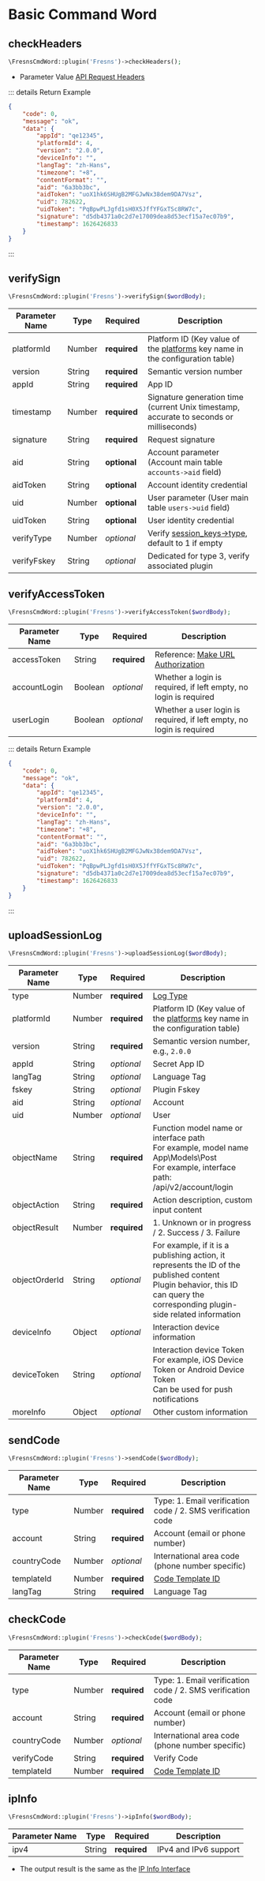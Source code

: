 # Basic Command Word

## checkHeaders

```php
\FresnsCmdWord::plugin('Fresns')->checkHeaders();
```

- Parameter Value [API Request Headers](../../api/headers.md)

::: details Return Example
```json
{
    "code": 0,
    "message": "ok",
    "data": {
        "appId": "qe12345",
        "platformId": 4,
        "version": "2.0.0",
        "deviceInfo": "",
        "langTag": "zh-Hans",
        "timezone": "+8",
        "contentFormat": "",
        "aid": "6a3bb3bc",
        "aidToken": "uoX1hk6SHUgB2MFGJwNx38dem9DA7Vsz",
        "uid": 782622,
        "uidToken": "PqBpwPLJgfd1sH0X5JffYFGxTSc8RW7c",
        "signature": "d5db4371a0c2d7e17009dea8d53ecf15a7ec07b9",
        "timestamp": 1626426833
    }
}
```
:::

## verifySign

```php
\FresnsCmdWord::plugin('Fresns')->verifySign($wordBody);
```
| Parameter Name | Type | Required | Description |
| --- | --- | --- | --- |
| platformId | Number | **required** | Platform ID (Key value of the [platforms](../../database/dictionary/platforms.md) key name in the configuration table) |
| version | String | **required** | Semantic version number |
| appId | String | **required** | App ID |
| timestamp | Number | **required** | Signature generation time (current Unix timestamp, accurate to seconds or milliseconds) |
| signature | String | **required** | Request signature |
| aid | String | **optional** | Account parameter (Account main table `accounts->aid` field) |
| aidToken | String | **optional** | Account identity credential |
| uid | Number | **optional** | User parameter (User main table `users->uid` field) |
| uidToken | String | **optional** | User identity credential |
| verifyType | Number | *optional* | Verify [session_keys->type](../../database/systems/session-keys.md), default to 1 if empty |
| verifyFskey | String | *optional* | Dedicated for type 3, verify associated plugin |

## verifyAccessToken

```php
\FresnsCmdWord::plugin('Fresns')->verifyAccessToken($wordBody);
```
| Parameter Name | Type | Required | Description |
| --- | --- | --- | --- |
| accessToken | String | **required** | Reference: [Make URL Authorization](../../extensions/callback/url-authorization.md) |
| accountLogin | Boolean | *optional* | Whether a login is required, if left empty, no login is required |
| userLogin | Boolean | *optional* | Whether a user login is required, if left empty, no login is required |

::: details Return Example
```json
{
    "code": 0,
    "message": "ok",
    "data": {
        "appId": "qe12345",
        "platformId": 4,
        "version": "2.0.0",
        "deviceInfo": "",
        "langTag": "zh-Hans",
        "timezone": "+8",
        "contentFormat": "",
        "aid": "6a3bb3bc",
        "aidToken": "uoX1hk6SHUgB2MFGJwNx38dem9DA7Vsz",
        "uid": 782622,
        "uidToken": "PqBpwPLJgfd1sH0X5JffYFGxTSc8RW7c",
        "signature": "d5db4371a0c2d7e17009dea8d53ecf15a7ec07b9",
        "timestamp": 1626426833
    }
}
```
:::

## uploadSessionLog

```php
\FresnsCmdWord::plugin('Fresns')->uploadSessionLog($wordBody);
```
| Parameter Name | Type | Required | Description |
| --- | --- | --- | --- |
| type | Number | **required** | [Log Type](../../database/systems/session-logs.md#log-type) |
| platformId | Number | **required** | Platform ID (Key value of the [platforms](../../database/dictionary/platforms.md) key name in the configuration table) |
| version | String | **required** | Semantic version number, e.g., `2.0.0` |
| appId | String | *optional* | Secret App ID |
| langTag | String | *optional* | Language Tag |
| fskey | String | *optional* | Plugin Fskey |
| aid | String | *optional* | Account |
| uid | Number | *optional* | User |
| objectName | String | **required** | Function model name or interface path<br>For example, model name App\Models\Post<br>For example, interface path: /api/v2/account/login |
| objectAction | String | **required** | Action description, custom input content |
| objectResult | Number | **required** | 1. Unknown or in progress / 2. Success / 3. Failure |
| objectOrderId | String | *optional* | For example, if it is a publishing action, it represents the ID of the published content<br>Plugin behavior, this ID can query the corresponding plugin-side related information |
| deviceInfo | Object | *optional* | Interaction device information |
| deviceToken | String | *optional* | Interaction device Token<br>For example, iOS Device Token or Android Device Token<br>Can be used for push notifications |
| moreInfo | Object | *optional* | Other custom information |

## sendCode

```php
\FresnsCmdWord::plugin('Fresns')->sendCode($wordBody);
```
| Parameter Name | Type | Required | Description |
| --- | --- | --- | --- |
| type | Number | **required** | Type: 1. Email verification code / 2. SMS verification code |
| account | String | **required** | Account (email or phone number) |
| countryCode | Number | *optional* | International area code (phone number specific) |
| templateId | Number | **required** | [Code Template ID](../../database/keyname/send.md#verify-code-templates) |
| langTag | String | **required** | Language Tag |

## checkCode

```php
\FresnsCmdWord::plugin('Fresns')->checkCode($wordBody);
```
| Parameter Name | Type | Required | Description |
| --- | --- | --- | --- |
| type | Number | **required** | Type: 1. Email verification code / 2. SMS verification code |
| account | String | **required** | Account (email or phone number) |
| countryCode | Number | *optional* | International area code (phone number specific) |
| verifyCode | String | **required** | Verify Code |
| templateId | Number | **required** | [Code Template ID](../../database/keyname/send.md#verify-code-templates) |

## ipInfo

```php
\FresnsCmdWord::plugin('Fresns')->ipInfo($wordBody);
```
| Parameter Name | Type | Required | Description |
| --- | --- | --- | --- |
| ipv4 | String | **required** | IPv4 and IPv6 support |

- The output result is the same as the [IP Info Interface](../../api/common/ip-info.md)
